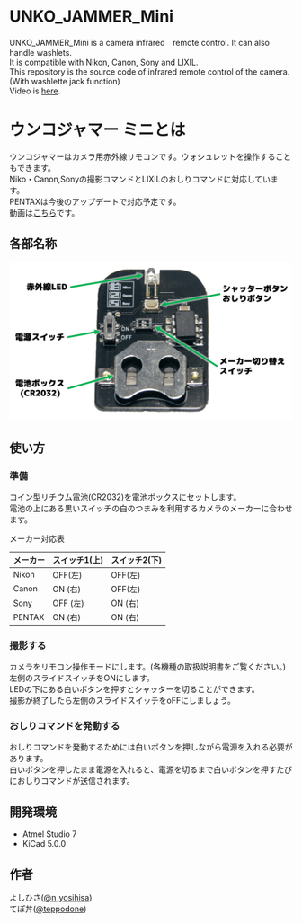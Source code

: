 # UNKO_JAMMER_Mini  
UNKO_JAMMER_Mini is a camera infrared　remote control. It can also handle washlets.  
It is compatible with Nikon, Canon, Sony and LIXIL.  
This repository is the source code of infrared remote control of the camera. (With washlette jack function)  
Video is [here](https://twitter.com/n_yosihisa/status/977338885901508608).  

# ウンコジャマー ミニとは
ウンコジャマーはカメラ用赤外線リモコンです。ウォシュレットを操作することもできます。  
Niko・Canon,Sonyの撮影コマンドとLIXILのおしりコマンドに対応しています。  
PENTAXは今後のアップデートで対応予定です。  
動画は[こちら](https://twitter.com/n_yosihisa/status/977338885901508608)です。

## 各部名称  
![各部名称](https://github.com/yosihisa/UNKO_JAMMER_Mini/blob/master/figure.png)

## 使い方
### 準備 
コイン型リチウム電池(CR2032)を電池ボックスにセットします。  
電池の上にある黒いスイッチの白のつまみを利用するカメラのメーカーに合わせます。  

メーカー対応表  

|メーカー  |スイッチ1(上)  |スイッチ2(下)  |
|---|---|---|
|Nikon  |OFF(左)  |OFF(左)  |
|Canon  |ON (右)  |OFF(左)  |
|Sony   |OFF (左) |ON (右)  |
|PENTAX |ON (右)  |ON (右)  |
  
  
### 撮影する
カメラをリモコン操作モードにします。(各機種の取扱説明書をご覧ください。)  
左側のスライドスイッチをONにします。  
LEDの下にある白いボタンを押すとシャッターを切ることができます。  
撮影が終了したら左側のスライドスイッチをoFFにしましょう。  

### おしりコマンドを発動する
おしりコマンドを発動するためには白いボタンを押しながら電源を入れる必要があります。  
白いボタンを押したまま電源を入れると、電源を切るまで白いボタンを押すたびにおしりコマンドが送信されます。


## 開発環境
- Atmel Studio 7
- KiCad 5.0.0
## 作者
よしひさ([@n_yosihisa](https://twitter.com/n_yosihisa))  
てぽ丼([@teppodone](https://twitter.com/teppodone))  
